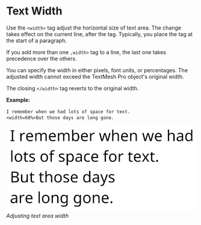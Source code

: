 # Text Width

Use the `<width>` tag adjust the horizontal size of text area. The change takes effect on the current line, after the tag. Typically, you place the tag at the start of a paragraph.

If you add more than one `,width>` tag to a line, the last one takes precedence over the others.

You can specify the width in either pixels, font units, or percentages. The adjusted width cannot exceed the TextMesh Pro object's original width.

The closing `</width>` tag reverts to the original width.

**Example:**

```
I remember when we had lots of space for text.
<width=60%>But those days are long gone.
```
![Example image](../images/TMP_RichTextWidth.png)<br/>
_Adjusting text area width_
